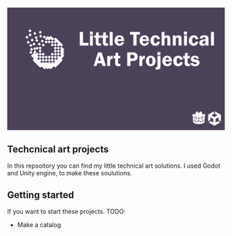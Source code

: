 ![Cover](TechnicalArtProjectsCover.png)

## Techcnical art projects
In this repsoitory you can find my little technical art solutions. I used Godot and Unity engine, to make these soulutions.

## Getting started
If you want to start these projects.
TODO:
- Make a catalog

